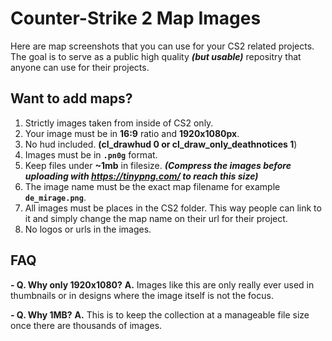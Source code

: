 # Counter-Strike 2 Map Images
Here are map screenshots that you can use for your CS2 related projects. The goal is to serve as a public high quality ***(but usable)*** repositry that anyone can use for their projects.

## Want to add maps?
1. Strictly images taken from inside of CS2 only.
2. Your image must be in **16:9** ratio and **1920x1080px**.
3. No hud included. **(cl_drawhud 0 or cl_draw_only_deathnotices 1**)
4. Images must be in **`.pn0g`** format.
5. Keep files under **~1mb** in filesize. ***(Compress the images before uploading with https://tinypng.com/ to reach this size)***
6. The image name must be the exact map filename for example **`de_mirage.png`**.
7. All images must be places in the CS2 folder. This way people can link to it and simply change the map name on their url for their project.
8. No logos or urls in the images.

## FAQ
**- Q. Why only 1920x1080?**
**A.** Images like this are only really ever used in thumbnails or in designs where the image itself is not the focus.

**- Q. Why 1MB?**
**A.** This is to keep the collection at a manageable file size once there are thousands of images.

